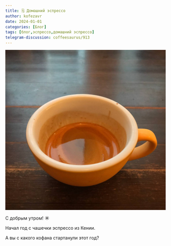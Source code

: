 ```yaml
---
title: 🗒 Домашний эспрессо
author: kofezavr
date: 2024-01-01
categories: [Блог]
tags: [блог,эспрессо,домашний эспрессо]
telegram-discussion: coffeesaurus/913
--- 
```

![Домашний эспрессо](/assets/img/posts/24/01/espresso.jpg)

С добрым утром! ☀️

Начал год с чашечки эспрессо из Кении.

А вы с какого кофана стартанули этот год?
